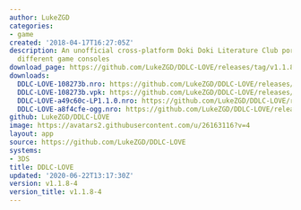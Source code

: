 ```yaml
---
author: LukeZGD
categories:
- game
created: '2018-04-17T16:27:05Z'
description: An unofficial cross-platform Doki Doki Literature Club port to Lua for
  different game consoles
download_page: https://github.com/LukeZGD/DDLC-LOVE/releases/tag/v1.1.8-4
downloads:
  DDLC-LOVE-108273b.nro: https://github.com/LukeZGD/DDLC-LOVE/releases/download/v1.1.8-4/DDLC-LOVE-108273b.nro
  DDLC-LOVE-108273b.vpk: https://github.com/LukeZGD/DDLC-LOVE/releases/download/v1.1.8-4/DDLC-LOVE-108273b.vpk
  DDLC-LOVE-a49c60c-LP1.1.0.nro: https://github.com/LukeZGD/DDLC-LOVE/releases/download/v1.1.8-4/DDLC-LOVE-a49c60c-LP1.1.0.nro
  DDLC-LOVE-a8f4cfe-ogg.nro: https://github.com/LukeZGD/DDLC-LOVE/releases/download/v1.1.8-4/DDLC-LOVE-a8f4cfe-ogg.nro
github: LukeZGD/DDLC-LOVE
image: https://avatars2.githubusercontent.com/u/26163116?v=4
layout: app
source: https://github.com/LukeZGD/DDLC-LOVE
systems:
- 3DS
title: DDLC-LOVE
updated: '2020-06-22T13:17:30Z'
version: v1.1.8-4
version_title: v1.1.8-4
---
```

